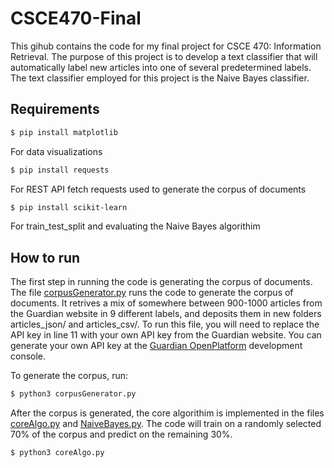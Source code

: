 # CSCE470-Final
This gihub contains the code for my final project for CSCE 470: Information Retrieval. The purpose of this project is to develop a text classifier that will automatically label new articles into one of several predetermined labels. The text classifier employed for this project is the Naive Bayes classifier. 

## Requirements

```bash
$ pip install matplotlib
```

For data visualizations

```bash
$ pip install requests
```

For REST API fetch requests used to generate the corpus of documents

```bash
$ pip install scikit-learn
```

For train_test_split and evaluating the Naive Bayes algorithim

## How to run

The first step in running the code is generating the corpus of documents. The file [corpusGenerator.py](corpusGenerator.py) runs the code to generate the corpus of documents. It retrives a mix of somewhere between 900-1000 articles from the Guardian website in 9 different labels, and deposits them in new folders articles_json/ and articles_csv/. To run this file, you will need to replace the API key in line 11 with your own API key from the Guardian website. You can generate your own API key at the [Guardian OpenPlatform](https://open-platform.theguardian.com/access/) development console.

To generate the corpus, run:

```bash
$ python3 corpusGenerator.py
```

After the corpus is generated, the core algorithim is implemented in the files [coreAlgo.py](coreAlgo.py) and [NaiveBayes.py](NaiveBayes.py). The code will train on a randomly selected 70% of the corpus and predict on the remaining 30%.
```bash
$ python3 coreAlgo.py
```

